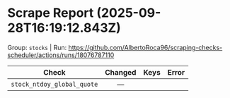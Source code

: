 # Scrape Report (2025-09-28T16:19:12.843Z)

Group: `stocks`  |  Run: https://github.com/AlbertoRoca96/scraping-checks-scheduler/actions/runs/18076787110

| Check | Changed | Keys | Error |
|---|:---:|:--|:--|
| `stock_ntdoy_global_quote` | — |  |  |
